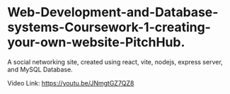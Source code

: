 # Web-Development-and-Database-systems-Coursework-1-creating-your-own-website-PitchHub.
A social networking site, created using react, vite, nodejs, express server, and MySQL Database.

Video Link: https://youtu.be/JNmgtGZ7QZ8
